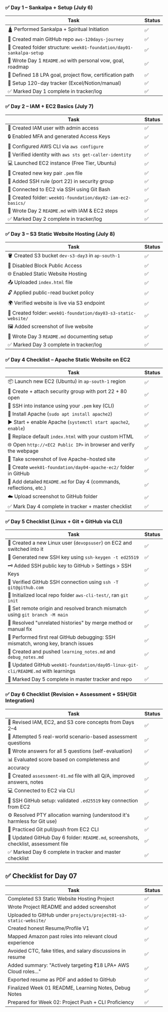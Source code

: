 ### ✅ Day 1 – Sankalpa + Setup (July 6)

| Task | Status |
|------|--------|
| 🛕 Performed Sankalpa + Spiritual Initiation | ✅ |
| 📘 Created main GitHub repo `aws-120days-journey` | ✅ |
| 📁 Created folder structure: `week01-foundation/day01-sankalpa-setup` | ✅ |
| 📝 Wrote Day 1 `README.md` with personal vow, goal, roadmap | ✅ |
| 🎯 Defined 18 LPA goal, project flow, certification path | ✅ |
| 🧭 Setup 120-day tracker (Excel/Notion/manual) | ✅ |
| ✅ Marked Day 1 complete in tracker/log | ✅ |

### ✅ Day 2 – IAM + EC2 Basics (July 7)

| Task | Status |
|------|--------|
| 👤 Created IAM user with admin access | ✅ |
| 🔒 Enabled MFA and generated Access Keys | ✅ |
| 🧾 Configured AWS CLI via `aws configure` | ✅ |
| 🧠 Verified identity with `aws sts get-caller-identity` | ✅ |
| 💻 Launched EC2 instance (Free Tier, Ubuntu) | ✅ |
| 🔐 Created new key pair `.pem` file | ✅ |
| 🚪 Added SSH rule (port 22) in security group | ✅ |
| 🔌 Connected to EC2 via SSH using Git Bash | ✅ |
| 📁 Created folder: `week01-foundation/day02-iam-ec2-basics/` | ✅ |
| 📝 Wrote Day 2 `README.md` with IAM & EC2 steps | ✅ |
| ✅ Marked Day 2 complete in tracker/log | ✅ |

### ✅ Day 3 – S3 Static Website Hosting (July 8)

| Task | Status |
|------|--------|
| 🪣 Created S3 bucket `dev-s3-day3` in `ap-south-1` | ✅ |
| 🔐 Disabled Block Public Access | ✅ |
| 🌐 Enabled Static Website Hosting | ✅ |
| 📤 Uploaded `index.html` file | ✅ |
| 🔓 Applied public-read bucket policy | ✅ |
| 🌍 Verified website is live via S3 endpoint | ✅ |
| 📁 Created folder: `week01-foundation/day03-s3-static-website/` | ✅ |
| 🖼️ Added screenshot of live website | ✅ |
| 📝 Wrote Day 3 `README.md` documenting setup | ✅ |
| ✅ Marked Day 3 complete in tracker/log | ✅ |

### ✅ Day 4 Checklist – Apache Static Website on EC2

| Task                                                                 | Status |
|----------------------------------------------------------------------|--------|
| 📦 Launch new EC2 (Ubuntu) in `ap-south-1` region                    | ✅     |
| 🔐 Create + attach security group with port 22 + 80 open             | ✅     |
| 📁 SSH into instance using your `.pem` key (CLI)                     | ✅     |
| 🔧 Install Apache (`sudo apt install apache2`)                       | ✅     |
| ▶️ Start + enable Apache (`systemctl start apache2`, `enable`)       | ✅     |
| 📄 Replace default `index.html` with your custom HTML                | ✅     |
| 🌐 Open `http://<EC2 Public IP>` in browser and verify the webpage   | ✅     |
| 📸 Take screenshot of live Apache-hosted site                        | ✅     |
| 📁 Create `week01-foundation/day04-apache-ec2/` folder in GitHub     | ✅     |
| 📝 Add detailed `README.md` for Day 4 (commands, reflections, etc.)  | ✅     |
| ☁️ Upload screenshot to GitHub folder                                | ✅     |
| ✅ Mark Day 4 complete in tracker + master checklist                 | ✅     |


### ✅ Day 5 Checklist (Linux + Git + GitHub via CLI)

| Task                                                                                   | Status |
|----------------------------------------------------------------------------------------|--------|
| 🔐 Created a new Linux user (`devopsuser`) on EC2 and switched into it                 | ✅     |
| 🔑 Generated new SSH key using `ssh-keygen -t ed25519`                                 | ✅     |
| 🗝️ Added SSH public key to GitHub > Settings > SSH Keys                                | ✅     |
| 🔗 Verified GitHub SSH connection using `ssh -T git@github.com`                        | ✅     |
| 📂 Initialized local repo folder `aws-cli-test/`, ran `git init`                       | ✅     |
| 🔄 Set remote origin and resolved branch mismatch using `git branch -M main`           | ✅     |
| 🔄 Resolved "unrelated histories" by merge method or manual fix                        | ✅     |
| 🐛 Performed first real GitHub debugging: SSH mismatch, wrong key, branch issues       | ✅     |
| 📝 Created and pushed `learning_notes.md` and `debug_notes.md`                         | ✅     |
| 📁 Updated GitHub `week01-foundation/day05-linux-git-cli/README.md` with learnings     | ✅     |
| 🧭 Marked Day 5 complete in master tracker and repo                                    | ✅     |

### ✅ Day 6 Checklist (Revision + Assessment + SSH/Git Integration)

| Task                                                                                  | Status |
|---------------------------------------------------------------------------------------|--------|
| 🔁 Revised IAM, EC2, and S3 core concepts from Days 2–4                                | ✅     |
| 🧠 Attempted 5 real-world scenario-based assessment questions                          | ✅     |
| 📝 Wrote answers for all 5 questions (self-evaluation)                                | ✅     |
| 📊 Evaluated score based on completeness and accuracy                                 | ✅     |
| 🧾 Created `assessment-01.md` file with all Q/A, improved answers, notes              | ✅     |
| 💻 Connected to EC2 via CLI                                                           | ✅     |
| 🔐 SSH GitHub setup: validated `.ed25519` key connection from EC2                     | ✅     |
| ⚙️ Resolved PTY allocation warning (understood it's harmless for Git use)             | ✅     |
| 🔁 Practiced Git pull/push from EC2 CLI                                               | ✅     |
| 📁 Updated GitHub Day 6 folder: `README.md`, screenshots, checklist, assessment file  | ✅     |
| ✅ Marked Day 6 complete in tracker and master checklist                              | ✅     |

## ✅ Checklist for Day 07

| Task                                                                 | Status |
|----------------------------------------------------------------------|--------|
| Completed S3 Static Website Hosting Project                         | ✅     |
| Wrote Project README and added screenshot                           | ✅     |
| Uploaded to GitHub under `projects/project01-s3-static-website/`             | ✅     |
| Created honest Resume/Profile V1                                    | ✅     |
| Mapped Amazon past roles into relevant cloud experience              | ✅     |
| Avoided CTC, fake titles, and salary discussions in resume          | ✅     |
| Added summary: "Actively targeting ₹18 LPA+ AWS Cloud roles..."     | ✅     |
| Exported resume as PDF and added to GitHub                          | ✅     |
| Finalized Week 01 README, Learning Notes, Debug Notes               | ✅     |
| Prepared for Week 02: Project Push + CLI Proficiency                | ✅     |
